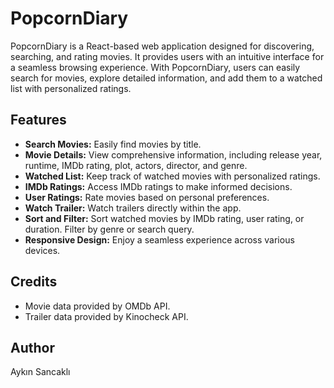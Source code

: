 # PopcornDiary

PopcornDiary is a React-based web application designed for discovering, searching, and rating movies. It provides users with an intuitive interface for a seamless browsing experience. With PopcornDiary, users can easily search for movies, explore detailed information, and add them to a watched list with personalized ratings.

## Features

- **Search Movies:** Easily find movies by title.
- **Movie Details:** View comprehensive information, including release year, runtime, IMDb rating, plot, actors, director, and genre.
- **Watched List:** Keep track of watched movies with personalized ratings.
- **IMDb Ratings:** Access IMDb ratings to make informed decisions.
- **User Ratings:** Rate movies based on personal preferences.
- **Watch Trailer:** Watch trailers directly within the app.
- **Sort and Filter:** Sort watched movies by IMDb rating, user rating, or duration. Filter by genre or search query.
- **Responsive Design:** Enjoy a seamless experience across various devices.

## Credits

- Movie data provided by OMDb API.
- Trailer data provided by Kinocheck API.

## Author

Aykın Sancaklı
